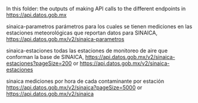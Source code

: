 In this folder: the outputs of making API calls to the different endpoints in <https://api.datos.gob.mx>

sinaica-parametros
parámetros para los cuales se tienen mediciones en las estaciones meteorológicas que reportan datos para SINAICA, 
https://api.datos.gob.mx/v2/sinaica-parametros


sinaica-estaciones
todas las estaciones de monitoreo de aire que conforman la base de SINAICA,
https://api.datos.gob.mx/v2/sinaica-estaciones?pageSize=200
or
https://api.datos.gob.mx/v2/sinaica-estaciones


sinaica
mediciones por hora de cada contaminante por estación
https://api.datos.gob.mx/v2/sinaica?pageSize=5000
or
https://api.datos.gob.mx/v2/sinaica